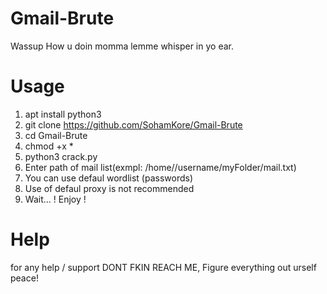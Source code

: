 # Gmail-Brute
Wassup How u doin momma lemme whisper in yo ear.
# Usage
1. apt install python3
2. git clone https://github.com/SohamKore/Gmail-Brute
3. cd Gmail-Brute
4. chmod   +x   *
5. python3 crack.py
6. Enter path of mail list(exmpl: /home//username/myFolder/mail.txt)
7. You can use defaul wordlist (passwords)
8. Use of defaul proxy is not recommended
9. Wait...
! Enjoy !


# Help
for any help / support DONT FKIN REACH ME, Figure everything out urself peace!
